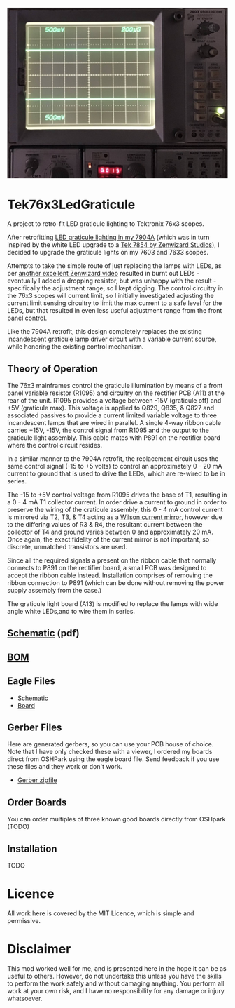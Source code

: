 ![After Photo](images/After.jpg)
# Tek76x3LedGraticule
A project to retro-fit LED graticule lighting to Tektronix 76x3 scopes.

After retrofitting [LED graticule lighting in my 7904A](https://github.com/andyw-lala/Tek7904ALedGraticule) (which was in turn inspired by the white LED upgrade to a [Tek 7854 by Zenwizard Studios](https://youtu.be/GYkjuE7Pez8)), I decided to upgrade the graticule lights on my 7603 and 7633 scopes.

Attempts to take the simple route of just replacing the lamps with LEDs, as per [another excellent Zenwizard video](https://youtu.be/xNx9IgudV4Y) resulted in burnt out LEDs - eventually I added a dropping resistor, but was unhappy with the result - specifically the adjustment range, so I kept digging.
The control circuitry in the 76x3 scopes will current limit, so I initially investigated adjusting the current limit sensing circuitry to limit the max current to a safe level for the LEDs, but that resulted in even less useful adjustment range from the front panel control.

Like the 7904A retrofit, this design completely replaces the existing incandescent graticule lamp driver circuit with a variable current source, while honoring the existing control mechanism.

## Theory of Operation
The 76x3 mainframes control the graticule illumination by means of a front panel variable resistor (R1095) and circuitry on the rectifier PCB (A11) at the rear of the unit. R1095 provides a voltage between -15V (graticule off) and +5V (graticule max). This voltage is applied to Q829, Q835, & Q827 and associated passives to provide a current limited variable voltage to three incandescent lamps that are wired in parallel. A single 4-way ribbon cable carries +15V, -15V, the control signal from R1095 and the output to the graticule light assembly. This cable mates with P891 on the rectifier board where the control circuit resides.

In a similar manner to the 7904A retrofit, the replacement circuit uses the same control signal (-15 to +5 volts) to control an approximately 0 - 20 mA current to ground that is used to drive the LEDs, which are re-wired to be in series.

The -15 to +5V control voltage from R1095 drives the base of T1, resulting in a 0 - 4 mA T1 collector current. In order drive a current to ground in order to preserve the wiring of the craticule assembly, this 0 - 4 mA control current is mirrored via T2, T3, & T4 acting as a [Wilson current mirror](https://en.wikipedia.org/wiki/Wilson_current_mirror), however due to the differing values of R3 & R4, the resultant current between the collector of T4 and ground varies between 0 and approximately 20 mA. Once again, the exact fidelity of the current mirror is not important, so discrete, unmatched transistors are used.

Since all the required signals a present on the ribbon cable that normally connects to P891 on the rectifier board, a small PCB was designed to accept the ribbon cable instead. Installation comprises of removing the ribbon connection to P891 (which can be done without removing the power supply assembly from the case.)

The graticule light board (A13) is modified to replace the lamps with wide angle white LEDs,and to wire them in series.

## [Schematic](V1.pdf) (pdf)

## [BOM](BOM.md)

## Eagle Files
* [Schematic](V1.sch)
* [Board](V1.brd)

## Gerber Files
Here are generated gerbers, so you can use your PCB house of choice.
Note that I have only checked these with a viewer, I ordered my boards direct from OSHPark using the eagle board file. Send feedback if you use these files and they work or don't work.
* [Gerber zipfile](V1_gerbers.zip)

## Order Boards
You can order multiples of three known good boards directly from OSHpark (TODO)

## Installation
TODO

# Licence
All work here is covered by the MIT Licence, which is simple and permissive.

# Disclaimer
This mod worked well for me, and is presented here in the hope it can be as useful to others. However, do not undertake this unless you have the skills to perform the work safely and without damaging anything. You perform all work at your own risk, and I have no responsibility for any damage or injury whatsoever.
